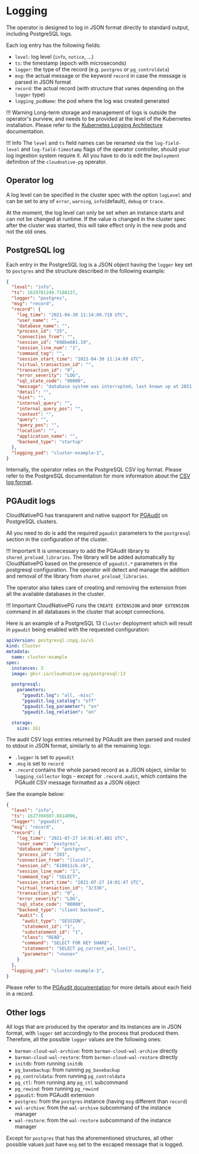 # Logging

The operator is designed to log in JSON format directly to standard output,
including PostgreSQL logs.

Each log entry has the following fields:

- `level`: log level (`info`, `notice`, ...)
- `ts`: the timestamp (epoch with microseconds)
- `logger`: the type of the record (e.g. `postgres` or `pg_controldata`)
- `msg`: the actual message or the keyword `record` in case the message is parsed in JSON format
- `record`: the actual record (with structure that varies depending on the
  `logger` type)
- `logging_podName`: the pod where the log was created generated

!!! Warning
    Long-term storage and management of logs is outside the operator's purview,
    and needs to be provided at the level of the Kubernetes installation. Please
    refer to the
    [Kubernetes Logging Architecture](https://kubernetes.io/docs/concepts/cluster-administration/logging/)
    documentation.

!!! Info
    The `level` and `ts` field names can be renamed via the `log-field-level` and
    `log-field-timestamp` flags of the operator controller, should your log ingestion
    system require it. All you have to do is edit the `Deployment` definition of the
    `cloudnative-pg` operator.

## Operator log

A log level can be specified in the cluster spec with the option `logLevel` and
can be set to any of `error`, `warning`, `info`(default), `debug` or `trace`.

At the moment, the log level can only be set when an instance starts and can not be
changed at runtime. If the value is changed in the cluster spec after the cluster
was started, this will take effect only in the new pods and not the old ones.

## PostgreSQL log

Each entry in the PostgreSQL log is a JSON object having the `logger` key set
to `postgres` and the structure described in the following example:

```json
{
  "level": "info",
  "ts": 1619781249.7188137,
  "logger": "postgres",
  "msg": "record",
  "record": {
    "log_time": "2021-04-30 11:14:09.718 UTC",
    "user_name": "",
    "database_name": "",
    "process_id": "25",
    "connection_from": "",
    "session_id": "608be681.19",
    "session_line_num": "1",
    "command_tag": "",
    "session_start_time": "2021-04-30 11:14:09 UTC",
    "virtual_transaction_id": "",
    "transaction_id": "0",
    "error_severity": "LOG",
    "sql_state_code": "00000",
    "message": "database system was interrupted; last known up at 2021-04-30 11:14:07 UTC",
    "detail": "",
    "hint": "",
    "internal_query": "",
    "internal_query_pos": "",
    "context": "",
    "query": "",
    "query_pos": "",
    "location": "",
    "application_name": "",
    "backend_type": "startup"
  },
  "logging_pod": "cluster-example-1",
}
```

Internally, the operator relies on the PostgreSQL CSV log format. Please refer
to the PostgreSQL documentation for more information about the [CSV log
format](https://www.postgresql.org/docs/current/runtime-config-logging.html).

## PGAudit logs

CloudNativePG has transparent and native support for
[PGAudit](https://www.pgaudit.org/) on PostgreSQL clusters.

All you need to do is add the required `pgaudit` parameters to the `postgresql`
section in the configuration of the cluster.

!!! Important
    It is unnecessary to add the PGAudit library to `shared_preload_libraries`.
    The library will be added automatically by CloudNativePG based on the
    presence of `pgaudit.*` parameters in the postgresql configuration.
    The operator will detect and manage the addition and removal of the
    library from `shared_preload_libraries`.

The operator also takes care of creating and removing the extension from all
the available databases in the cluster.

!!! Important
    CloudNativePG runs the `CREATE EXTENSION` and
    `DROP EXTENSION` command in all databases in the cluster that accept
    connections.

Here is an example of a PostgreSQL 13 `Cluster` deployment which will result in
`pgaudit` being enabled with the requested configuration:

```yaml
apiVersion: postgresql.cnpg.io/v1
kind: Cluster
metadata:
  name: cluster-example
spec:
  instances: 3
  image: ghcr.io/cloudnative-pg/postgresql:13

  postgresql:
    parameters:
      "pgaudit.log": "all, -misc"
      "pgaudit.log_catalog": "off"
      "pgaudit.log_parameter": "on"
      "pgaudit.log_relation": "on"

  storage:
    size: 1Gi
```

The audit CSV logs entries returned by PGAudit are then parsed and routed to
stdout in JSON format, similarly to all the remaining logs:

- `.logger` is set to `pgaudit`
- `.msg` is set to `record`
- `.record` contains the whole parsed record as a JSON object, similar to
  `logging_collector` logs - except for `.record.audit`, which contains the
  PGAudit CSV message formatted as a JSON object

See the example below:

```json
{
  "level": "info",
  "ts": 1627394507.8814096,
  "logger": "pgaudit",
  "msg": "record",
  "record": {
    "log_time": "2021-07-27 14:01:47.881 UTC",
    "user_name": "postgres",
    "database_name": "postgres",
    "process_id": "203",
    "connection_from": "[local]",
    "session_id": "610011cb.cb",
    "session_line_num": "1",
    "command_tag": "SELECT",
    "session_start_time": "2021-07-27 14:01:47 UTC",
    "virtual_transaction_id": "3/336",
    "transaction_id": "0",
    "error_severity": "LOG",
    "sql_state_code": "00000",
    "backend_type": "client backend",
    "audit": {
      "audit_type": "SESSION",
      "statement_id": "1",
      "substatement_id": "1",
      "class": "READ",
      "command": "SELECT FOR KEY SHARE",
      "statement": "SELECT pg_current_wal_lsn()",
      "parameter": "<none>"
    }
  },
  "logging_pod": "cluster-example-1",
}
```

Please refer to the
[PGAudit documentation](https://github.com/pgaudit/pgaudit/blob/master/README.md#format) <!-- wokeignore:rule=master -->
for more details about each field in a record.

## Other logs

All logs that are produced by the operator and its instances are in JSON
format, with `logger` set accordingly to the process that produced them.
Therefore, all the possible `logger` values are the following ones:

- `barman-cloud-wal-archive`: from `barman-cloud-wal-archive` directly
- `barman-cloud-wal-restore`: from `barman-cloud-wal-restore` directly
- `initdb`: from running `initdb`
- `pg_basebackup`: from running `pg_basebackup`
- `pg_controldata`: from running `pg_controldata`
- `pg_ctl`: from running any `pg_ctl` subcommand
- `pg_rewind`: from running `pg_rewind`
- `pgaudit`: from PGAudit extension
- `postgres`: from the `postgres` instance (having `msg` different than `record`)
- `wal-archive`: from the `wal-archive` subcommand of the instance manager
- `wal-restore`: from the `wal-restore` subcommand of the instance manager

Except for `postgres` that has the aforementioned structures,
all other possible values just have `msg` set to the escaped message that is
logged.
